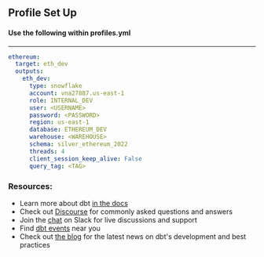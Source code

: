 ## Profile Set Up

#### Use the following within profiles.yml 
----

```yml
ethereum:
  target: eth_dev
  outputs:
    eth_dev:
      type: snowflake
      account: vna27887.us-east-1
      role: INTERNAL_DEV
      user: <USERNAME>
      password: <PASSWORD>
      region: us-east-1
      database: ETHEREUM_DEV
      warehouse: <WAREHOUSE>
      schema: silver_ethereum_2022
      threads: 4
      client_session_keep_alive: False
      query_tag: <TAG>
```



### Resources:
- Learn more about dbt [in the docs](https://docs.getdbt.com/docs/introduction)
- Check out [Discourse](https://discourse.getdbt.com/) for commonly asked questions and answers
- Join the [chat](https://community.getdbt.com/) on Slack for live discussions and support
- Find [dbt events](https://events.getdbt.com) near you
- Check out [the blog](https://blog.getdbt.com/) for the latest news on dbt's development and best practices
